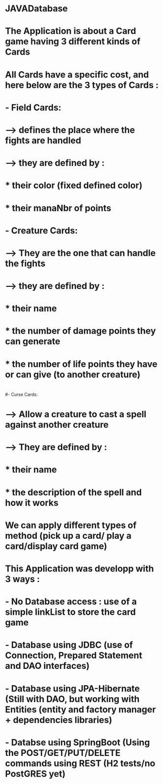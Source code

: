 # JAVADatabase
#
# The Application is about a Card game having 3 different kinds of Cards
# All Cards have a specific cost, and here below are the 3 types of Cards :
# 
# - Field Cards:
# 	--> defines the place where the fights are handled
#	--> they are defined by :
#		* their color (fixed defined color)
#		* their manaNbr of points
#
# - Creature Cards:
#	--> They are the one that can handle the fights
#	--> they are defined by :
#		* their name
#		* the number of damage points they can generate
#		* the number of life points they have or can give (to another creature)
#
#- Curse Cards: 
#	--> Allow a creature to cast a spell against another creature
#	--> They are defined by :
#		* their name
#		* the description of the spell and how it works
#
# We can apply different types of method (pick up a card/ play a card/display card game)
#
# This Application was developp with 3 ways :
#	- No Database access : use of a simple linkList to store the card game
#	- Database using JDBC (use of Connection, Prepared Statement and DAO interfaces)
#	- Database using JPA-Hibernate (Still with DAO, but working with Entities (entity and factory manager + dependencies libraries)
#	- Databse using SpringBoot (Using the POST/GET/PUT/DELETE commands using REST (H2 tests/no PostGRES yet)
#
#  

